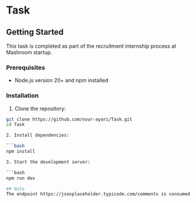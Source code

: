 # Task

## Getting Started

This task is completed as part of the recruitment internship process at Mashroom startup.

### Prerequisites

- Node.js version 20+ and npm installed

### Installation

1. Clone the repository:

```bash
git clone https://github.com/nour-ayari/Task.git
cd Task

2. Install dependencies:

```bash
npm install

3. Start the development server:

```bash
npm run dev

## Note
The endpoint https://jsonplaceholder.typicode.com/comments is consumed and displayed in the Resources tab of the Navbar.

